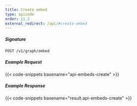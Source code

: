 ```yaml
---
title: Create embed
type: apicode
order: 11.2
external_redirect: /api/#create-embed
---
```


##### Signature
`POST /v1/graph/embed`
##### Example Request
{{< code-snippets basename="api-embeds-create" >}}
##### Example Response
{{< code-snippets basename="result.api-embeds-create" >}}

